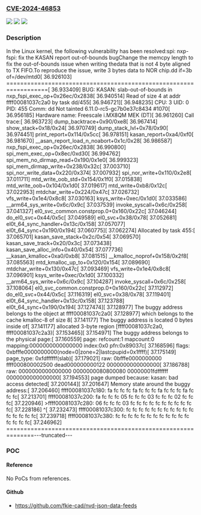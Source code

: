 ### [CVE-2024-46853](https://cve.mitre.org/cgi-bin/cvename.cgi?name=CVE-2024-46853)
![](https://img.shields.io/static/v1?label=Product&message=Linux&color=blue)
![](https://img.shields.io/static/v1?label=Version&message=a5356aef6a90%3C%2009af8b0ba700%20&color=brighgreen)
![](https://img.shields.io/static/v1?label=Vulnerability&message=n%2Fa&color=brighgreen)

### Description

In the Linux kernel, the following vulnerability has been resolved:spi: nxp-fspi: fix the KASAN report out-of-bounds bugChange the memcpy length to fix the out-of-bounds issue when writing thedata that is not 4 byte aligned to TX FIFO.To reproduce the issue, write 3 bytes data to NOR chip.dd if=3b of=/dev/mtd0[   36.926103] ==================================================================[   36.933409] BUG: KASAN: slab-out-of-bounds in nxp_fspi_exec_op+0x26ec/0x2838[   36.940514] Read of size 4 at addr ffff00081037c2a0 by task dd/455[   36.946721][   36.948235] CPU: 3 UID: 0 PID: 455 Comm: dd Not tainted 6.11.0-rc5-gc7b0e37c8434 #1070[   36.956185] Hardware name: Freescale i.MX8QM MEK (DT)[   36.961260] Call trace:[   36.963723]  dump_backtrace+0x90/0xe8[   36.967414]  show_stack+0x18/0x24[   36.970749]  dump_stack_lvl+0x78/0x90[   36.974451]  print_report+0x114/0x5cc[   36.978151]  kasan_report+0xa4/0xf0[   36.981670]  __asan_report_load_n_noabort+0x1c/0x28[   36.986587]  nxp_fspi_exec_op+0x26ec/0x2838[   36.990800]  spi_mem_exec_op+0x8ec/0xd30[   36.994762]  spi_mem_no_dirmap_read+0x190/0x1e0[   36.999323]  spi_mem_dirmap_write+0x238/0x32c[   37.003710]  spi_nor_write_data+0x220/0x374[   37.007932]  spi_nor_write+0x110/0x2e8[   37.011711]  mtd_write_oob_std+0x154/0x1f0[   37.015838]  mtd_write_oob+0x104/0x1d0[   37.019617]  mtd_write+0xb8/0x12c[   37.022953]  mtdchar_write+0x224/0x47c[   37.026732]  vfs_write+0x1e4/0x8c8[   37.030163]  ksys_write+0xec/0x1d0[   37.033586]  __arm64_sys_write+0x6c/0x9c[   37.037539]  invoke_syscall+0x6c/0x258[   37.041327]  el0_svc_common.constprop.0+0x160/0x22c[   37.046244]  do_el0_svc+0x44/0x5c[   37.049589]  el0_svc+0x38/0x78[   37.052681]  el0t_64_sync_handler+0x13c/0x158[   37.057077]  el0t_64_sync+0x190/0x194[   37.060775][   37.062274] Allocated by task 455:[   37.065701]  kasan_save_stack+0x2c/0x54[   37.069570]  kasan_save_track+0x20/0x3c[   37.073438]  kasan_save_alloc_info+0x40/0x54[   37.077736]  __kasan_kmalloc+0xa0/0xb8[   37.081515]  __kmalloc_noprof+0x158/0x2f8[   37.085563]  mtd_kmalloc_up_to+0x120/0x154[   37.089690]  mtdchar_write+0x130/0x47c[   37.093469]  vfs_write+0x1e4/0x8c8[   37.096901]  ksys_write+0xec/0x1d0[   37.100332]  __arm64_sys_write+0x6c/0x9c[   37.104287]  invoke_syscall+0x6c/0x258[   37.108064]  el0_svc_common.constprop.0+0x160/0x22c[   37.112972]  do_el0_svc+0x44/0x5c[   37.116319]  el0_svc+0x38/0x78[   37.119401]  el0t_64_sync_handler+0x13c/0x158[   37.123788]  el0t_64_sync+0x190/0x194[   37.127474][   37.128977] The buggy address belongs to the object at ffff00081037c2a0[   37.128977]  which belongs to the cache kmalloc-8 of size 8[   37.141177] The buggy address is located 0 bytes inside of[   37.141177]  allocated 3-byte region [ffff00081037c2a0, ffff00081037c2a3)[   37.153465][   37.154971] The buggy address belongs to the physical page:[   37.160559] page: refcount:1 mapcount:0 mapping:0000000000000000 index:0x0 pfn:0x89037c[   37.168596] flags: 0xbfffe0000000000(node=0|zone=2|lastcpupid=0x1ffff)[   37.175149] page_type: 0xfdffffff(slab)[   37.179021] raw: 0bfffe0000000000 ffff000800002500 dead000000000122 0000000000000000[   37.186788] raw: 0000000000000000 0000000080800080 00000001fdffffff 0000000000000000[   37.194553] page dumped because: kasan: bad access detected[   37.200144][   37.201647] Memory state around the buggy address:[   37.206460]  ffff00081037c180: fa fc fc fc fa fc fc fc fa fc fc fc fa fc fc fc[   37.213701]  ffff00081037c200: fa fc fc fc 05 fc fc fc 03 fc fc fc 02 fc fc fc[   37.220946] >ffff00081037c280: 06 fc fc fc 03 fc fc fc fc fc fc fc fc fc fc fc[   37.228186]                                ^[   37.232473]  ffff00081037c300: fc fc fc fc fc fc fc fc fc fc fc fc fc fc fc fc[   37.239718]  ffff00081037c380: fc fc fc fc fc fc fc fc fc fc fc fc fc fc fc fc[   37.246962] ==============================================================---truncated---

### POC

#### Reference
No PoCs from references.

#### Github
- https://github.com/fkie-cad/nvd-json-data-feeds

